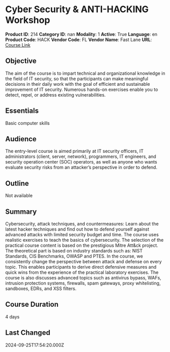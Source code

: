 # Cyber Security & ANTI-HACKING Workshop

**Product ID**: 214
**Category ID**: nan
**Modality**: 1
**Active**: True
**Language**: en
**Product Code**: HACK
**Vendor Code**: FL
**Vendor Name**: Fast Lane
**URL**: [Course Link](https://www.fastlaneus.com/course/training-hack)

## Objective
The aim of the course is to impart technical and organizational knowledge in the field of IT security, so that the participants can make meaningful decisions in their daily work with the goal of efficient and sustainable improvement of IT security. Numerous hands-on exercises enable you to detect, repel, or address existing vulnerabilities.

## Essentials
Basic computer skills

## Audience
The entry-level course is aimed primarily at IT security officers, IT administrators (client, server, network), programmers, IT engineers, and security operation center (SOC) operators, as well as anyone who wants evaluate security risks from an attacker’s perspective in order to defend.

## Outline
Not available

## Summary
Cybersecurity, attack techniques, and countermeasures: Learn about the latest hacker techniques and find out how to defend yourself against advanced attacks with limited security budget and time. The course uses realistic exercises to teach the basics of cybersecurity. The selection of the practical course content is based on the prestigious Mitre Att&ck project. The theoretical part is based on industry standards such as: NIST Standards, CIS Benchmarks, OWASP and PTES. In the course, we consistently change the perspective between attack and defense on every topic. This enables participants to derive direct defensive measures and quick wins from the experience of the practical laboratory exercises. The course is also discusses advanced topics such as antivirus bypass, WAFs, intrusion protection systems, firewalls, spam gateways, proxy whitelisting, sandboxes, EDRs, and XSS filters.

## Course Duration
4 days

## Last Changed
2024-09-25T17:54:20.000Z
